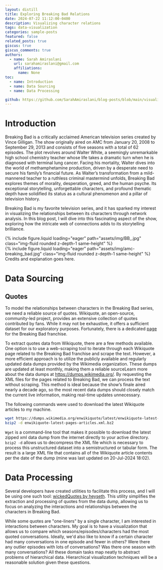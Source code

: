 ```yaml
---
layout: distill
title: Exploring Breaking Bad Relations
date: 2024-07-22 11:12:00-0400
description: Visualizing character relations
tags: data-visualization
categories: sample-posts
featured: false
related_posts: true
giscus: true
giscus_comments: true
authors:
  - name: Sarah Amiraslani
    url: sarahamiraslani@gmail.com
    affiliations:
      name: None
toc:
  - name: Introduction
  - name: Data Sourcing
  - name: Data Processing

github: https://github.com/SarahAmiraslani/blog-posts/blob/main/visualization/breaking_bad.ipynb
---
```


# Introduction

Breaking Bad is a critically acclaimed American television series created by Vince Gilligan. The show originally aired on AMC from January 20, 2008 to September 29, 2013 and consists of five seasons with a total of 62 episodes. The plot revolves around Walter White, a seemingly unremarkable high school chemistry teacher whose life takes a dramatic turn when he is diagnosed with terminal lung cancer. Facing his mortality, Walter dives into the world of methamphetamine production, driven by a desperate need to secure his family’s financial future. As Walter’s transformation from a mild-mannered teacher to a ruthless criminal mastermind unfolds, Breaking Bad explores themes of morality, desperation, greed, and the human psyche. Its exceptional storytelling, unforgettable characters, and profound thematic depth have solidified its status as a cultural phenomenon and a pillar of television history.

Breaking Bad is my favorite television series, and it has sparked my interest in visualizing the relationships between its characters through network analysis. In this blog post, I will dive into this fascinating aspect of the show, exploring how the intricate web of connections adds to its storytelling brilliance.

<div class="row mt-3">
    <div class="col-sm mt-3 mt-md-0">
        {% include figure.liquid loading="eager" path="assets/img/BB_.jpg" class="img-fluid rounded z-depth-1 same-height" %}
    </div>
    <div class="col-sm mt-3 mt-md-0">
        {% include figure.liquid loading="eager" path="assets/img/amc-breaking_bad.jpg" class="img-fluid rounded z-depth-1 same-height" %}
    </div>
</div>
<div class="caption">
Credits and explanation goes here.
</div>

# Data Sourcing

## Quotes

To model the relationships between characters in the Breaking Bad series, we need a reliable source of quotes. Wikiquote, an open-source, community-led project, provides an extensive collection of quotes contributed by fans. While it may not be exhaustive, it offers a sufficient dataset for our exploratory purposes. Fortunately, there is a dedicated [page](https://en.wikiquote.org/wiki/Breaking_Bad) for the Breaking Bad franchise.

To extract quotes data from Wikiquote, there are a few methods available. One option is to use a web-scraping tool to iterate through each Wikiquote page related to the Breaking Bad franchise and scrape the text. However, a more efficient approach is to utilize the publicly available and regularly updated data dumps provided by the Wikimedia organization. These dumps are updated at least monthly, making them a reliable source<d-footnote>Learn more about the data dumps at https://dumps.wikimedia.org/</d-footnote>. By requesting the XML files for the pages related to Breaking Bad, we can process the text without scraping. This method is ideal because the show’s finale aired nearly a decade ago, so the most recent data dumps should closely match the current live information, making real-time updates unnecessary.

The following commands were used to download the latest Wikiquote articles to my machine.

```bash
wget https://dumps.wikimedia.org/enwikiquote/latest/enwikiquote-latest-pages-articles.xml.bz2
bzip2 -d enwikiquote-latest-pages-articles.xml.bz2
```

`Wget` is a command-line tool that makes it possible to download the latest zipped xml data dump from the internet directly to your active directory. `bzip2 -d` allows us to decompress the XML file which is necessary to process this unstructured dataset into a semistructured or tabular form. The result is a large XML file that contains all of the Wikiquote article contents per the date of the dump (mine was last updated on 20-Jul-2024 18:02).

# Data Processing

Several developers have created utilities to facilitate this process, and I will be using one such tool: [wickedQuotes by heyseth](https://github.com/heyseth/wickedQuotes). This utility simplifies the extraction and processing of quotes from the data dump, allowing us to focus on analyzing the interactions and relationships between the characters in Breaking Bad.

While some quotes are "one-liners" by a single character, I am interested in interactions between characters. My goal is to have a visualization that allows us to compare which seasons/episodes/characters had the most quoted conversations. Ideally, we'd also like to know if a certain character had many conversations in one episode and fewer in others? Were there any outlier episodes with lots of conversations? Was there one season with many conversations? All these domain tasks map neatly to abstract problems of hierarchical data. Hierarchical visualization techniques will be a reasonable solution given these questions.
